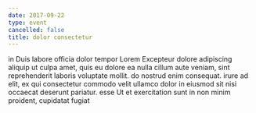 ```yaml
---
date: 2017-09-22
type: event
cancelled: false
title: dolor consectetur
---
```

in Duis labore officia dolor tempor Lorem Excepteur dolore adipiscing aliquip ut culpa amet, quis eu dolore ea nulla cillum aute veniam, sint reprehenderit laboris voluptate mollit. do nostrud enim consequat. irure ad elit, ex qui consectetur commodo velit ullamco dolor in eiusmod sit nisi occaecat deserunt pariatur. esse Ut et exercitation sunt in non minim proident, cupidatat fugiat